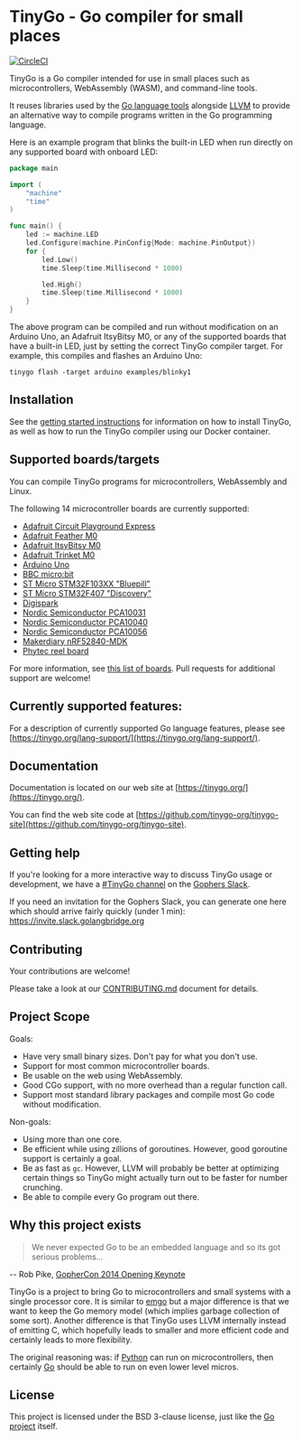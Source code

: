 # TinyGo - Go compiler for small places

[![CircleCI](https://circleci.com/gh/tinygo-org/tinygo/tree/dev.svg?style=svg)](https://circleci.com/gh/tinygo-org/tinygo/tree/dev)

TinyGo is a Go compiler intended for use in small places such as microcontrollers, WebAssembly (WASM), and command-line tools.

It reuses libraries used by the [Go language tools](https://golang.org/pkg/go/) alongside [LLVM](http://llvm.org) to provide an alternative way to compile programs written in the Go programming language.

Here is an example program that blinks the built-in LED when run directly on any supported board with onboard LED:

```go
package main

import (
    "machine"
    "time"
)

func main() {
    led := machine.LED
    led.Configure(machine.PinConfig{Mode: machine.PinOutput})
    for {
        led.Low()
        time.Sleep(time.Millisecond * 1000)

        led.High()
        time.Sleep(time.Millisecond * 1000)
    }
}
```

The above program can be compiled and run without modification on an Arduino Uno, an Adafruit ItsyBitsy M0, or any of the supported boards that have a built-in LED, just by setting the correct TinyGo compiler target. For example, this compiles and flashes an Arduino Uno:

```shell
tinygo flash -target arduino examples/blinky1
```

## Installation

See the [getting started instructions](https://tinygo.org/getting-started/) for information on how to install TinyGo, as well as how to run the TinyGo compiler using our Docker container.

## Supported boards/targets

You can compile TinyGo programs for microcontrollers, WebAssembly and Linux.

The following 14 microcontroller boards are currently supported:

* [Adafruit Circuit Playground Express](https://www.adafruit.com/product/3333)
* [Adafruit Feather M0](https://www.adafruit.com/product/2772)
* [Adafruit ItsyBitsy M0](https://www.adafruit.com/product/3727)
* [Adafruit Trinket M0](https://www.adafruit.com/product/3500)
* [Arduino Uno](https://store.arduino.cc/arduino-uno-rev3)
* [BBC micro:bit](https://microbit.org/)
* [ST Micro STM32F103XX "Bluepill"](http://wiki.stm32duino.com/index.php?title=Blue_Pill)
* [ST Micro STM32F407 "Discovery"](https://www.st.com/en/evaluation-tools/stm32f4discovery.html)
* [Digispark](http://digistump.com/products/1)
* [Nordic Semiconductor PCA10031](https://www.nordicsemi.com/eng/Products/nRF51-Dongle)
* [Nordic Semiconductor PCA10040](https://www.nordicsemi.com/eng/Products/Bluetooth-low-energy/nRF52-DK)
* [Nordic Semiconductor PCA10056](https://www.nordicsemi.com/Software-and-Tools/Development-Kits/nRF52840-DK)
* [Makerdiary nRF52840-MDK](https://wiki.makerdiary.com/nrf52840-mdk/)
* [Phytec reel board](https://www.phytec.eu/product-eu/internet-of-things/reelboard/)

For more information, see [this list of boards](https://tinygo.org/microcontrollers/). Pull requests for additional support are welcome!

## Currently supported features:

For a description of currently supported Go language features, please see [https://tinygo.org/lang-support/](https://tinygo.org/lang-support/).

## Documentation

Documentation is located on our web site at [https://tinygo.org/](https://tinygo.org/).

You can find the web site code at [https://github.com/tinygo-org/tinygo-site](https://github.com/tinygo-org/tinygo-site).

## Getting help

If you're looking for a more interactive way to discuss TinyGo usage or
development, we have a [#TinyGo channel](https://gophers.slack.com/messages/CDJD3SUP6/)
on the [Gophers Slack](https://gophers.slack.com).

If you need an invitation for the Gophers Slack, you can generate one here which
should arrive fairly quickly (under 1 min): https://invite.slack.golangbridge.org

## Contributing

Your contributions are welcome!

Please take a look at our [CONTRIBUTING.md](./CONTRIBUTING.md) document for details.

## Project Scope

Goals:

* Have very small binary sizes. Don't pay for what you don't use.
* Support for most common microcontroller boards.
* Be usable on the web using WebAssembly.
* Good CGo support, with no more overhead than a regular function call.
* Support most standard library packages and compile most Go code without modification.

Non-goals:

* Using more than one core.
* Be efficient while using zillions of goroutines. However, good goroutine support is certainly a goal.
* Be as fast as `gc`. However, LLVM will probably be better at optimizing certain things so TinyGo might actually turn out to be faster for number crunching.
* Be able to compile every Go program out there.

## Why this project exists

> We never expected Go to be an embedded language and so its got serious problems...

-- Rob Pike, [GopherCon 2014 Opening Keynote](https://www.youtube.com/watch?v=VoS7DsT1rdM&feature=youtu.be&t=2799)

TinyGo is a project to bring Go to microcontrollers and small systems with a single processor core. It is similar to [emgo](https://github.com/ziutek/emgo) but a major difference is that we want to keep the Go memory model (which implies garbage collection of some sort). Another difference is that TinyGo uses LLVM internally instead of emitting C, which hopefully leads to smaller and more efficient code and certainly leads to more flexibility.

The original reasoning was: if [Python](https://micropython.org/) can run on microcontrollers, then certainly [Go](https://golang.org/) should be able to run on even lower level micros.

## License

This project is licensed under the BSD 3-clause license, just like the [Go project](https://golang.org/LICENSE) itself.
